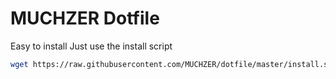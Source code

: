 # MUCHZER Dotfile
Easy to install 
Just use the install script
```bash
wget https://raw.githubusercontent.com/MUCHZER/dotfile/master/install.sh && chmod +r install.sh && ./install.sh
```
